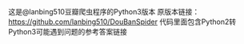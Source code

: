 这是@lanbing510豆瓣爬虫程序的Python3版本
原版本链接：https://github.com/lanbing510/DouBanSpider
代码里面包含Python2转Python3可能遇到问题的参考答案链接
